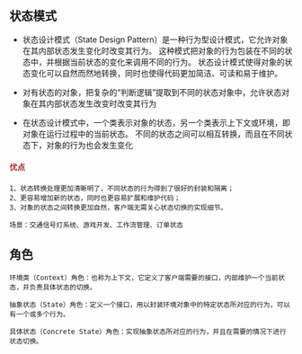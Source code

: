 ## 状态模式
- 状态设计模式（State Design Pattern）是一种行为型设计模式，它允许对象在其内部状态发生变化时改变其行为。
这种模式把对象的行为包装在不同的状态中，并根据当前状态的变化来调用不同的行为。
状态设计模式使得对象的状态变化可以自然而然地转换，同时也使得代码更加简洁、可读和易于维护。

- 对有状态的对象，把复杂的“判断逻辑”提取到不同的状态对象中，允许状态对象在其内部状态发生改变时改变其行为

- 在状态设计模式中，一个类表示对象的状态，另一个类表示上下文或环境，即对象在运行过程中的当前状态。
不同的状态之间可以相互转换，而且在不同状态下，对象的行为也会发生变化

#### <font color=brown>优点</font>
```text
1、状态转换处理更加清晰明了，不同状态的行为得到了很好的封装和隔离；
2、更容易增加新的状态，同时也更容易扩展和维护代码；
3、对象的状态之间转换更加自然，客户端无需关心状态切换的实现细节。

场景：交通信号灯系统、游戏开发、工作流管理、订单状态
```

## 角色
```text
环境类（Context）角色：也称为上下文，它定义了客户端需要的接口，内部维护一个当前状态，并负责具体状态的切换。

抽象状态（State）角色：定义一个接口，用以封装环境对象中的特定状态所对应的行为，可以有一个或多个行为。

具体状态（Concrete State）角色：实现抽象状态所对应的行为，并且在需要的情况下进行状态切换。
```